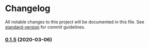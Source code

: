 # Changelog

All notable changes to this project will be documented in this file. See [standard-version](https://github.com/conventional-changelog/standard-version) for commit guidelines.

### [0.1.5](https://github.com/bigopon/aurelia-deep-computed/compare/0.1.4...0.1.5) (2020-03-06)
